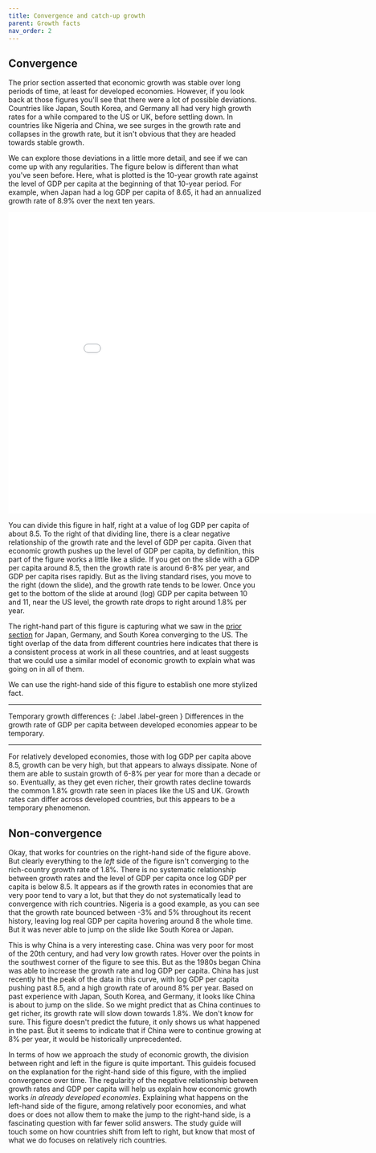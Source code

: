 ```yaml
---
title: Convergence and catch-up growth
parent: Growth facts
nav_order: 2
---
```


## Convergence
The prior section asserted that economic growth was stable over long periods of time, at least for developed economies. However, if you look back at those figures you'll see that there were a lot of possible deviations. Countries like Japan, South Korea, and Germany all had very high growth rates for a while compared to the US or UK, before settling down. In countries like Nigeria and China, we see surges in the growth rate and collapses in the growth rate, but it isn't obvious that they are headed towards stable growth.

We can explore those deviations in a little more detail, and see if we can come up with any regularities. The figure below is different than what you've seen before. Here, what is plotted is the 10-year growth rate against the level of GDP per capita at the beginning of that 10-year period. For example, when Japan had a log GDP per capita of 8.65, it had an annualized growth rate of 8.9% over the next ten years.

<iframe width="900" height="600" frameborder="0" scrolling="no" src="//plotly.com/~dvollrath/9.embed"></iframe>

You can divide this figure in half, right at a value of log GDP per capita of about 8.5. To the right of that dividing line, there is a clear negative relationship of the growth rate and the level of GDP per capita. Given that economic growth pushes up the level of GDP per capita, by definition, this part of the figure works a little like a slide. If you get on the slide with a GDP per capita around 8.5, then the growth rate is around 6-8% per year, and GDP per capita rises rapidly. But as the living standard rises, you move to the right (down the slide), and the growth rate tends to be lower. Once you get to the bottom of the slide at around (log) GDP per capita between 10 and 11, near the US level, the growth rate drops to right around 1.8% per year. 

The right-hand part of this figure is capturing what we saw in the [prior section](http://growthecon.com/StudyGuide/facts/stable.html) for Japan, Germany, and South Korea converging to the US. The tight overlap of the data from different countries here indicates that there is a consistent process at work in all these countries, and at least suggests that we could use a similar model of economic growth to explain what was going on in all of them.

We can use the right-hand side of this figure to establish one more stylized fact. 

___
Temporary growth differences
{: .label .label-green }
Differences in the growth rate of GDP per capita between developed economies appear to be temporary.
___

For relatively developed economies, those with log GDP per capita above 8.5, growth can be very high, but that appears to always dissipate. None of them are able to sustain growth of 6-8% per year for more than a decade or so. Eventually, as they get even richer, their growth rates decline towards the common 1.8% growth rate seen in places like the US and UK. Growth rates can differ across developed countries, but this appears to be a temporary phenomenon.

## Non-convergence
Okay, that works for countries on the right-hand side of the figure above. But clearly everything to the *left* side of the figure isn't converging to the rich-country growth rate of 1.8%. There is no systematic relationship between growth rates and the level of GDP per capita once log GDP per capita is below 8.5. It appears as if the growth rates in economies that are very poor tend to vary a lot, but that they do not systematically lead to convergence with rich countries. Nigeria is a good example, as you can see that the growth rate bounced between -3% and 5% throughout its recent history, leaving log real GDP per capita hovering around 8 the whole time. But it was never able to jump on the slide like South Korea or Japan.

This is why China is a very interesting case. China was very poor for most of the 20th century, and had very low growth rates. Hover over the points in the southwest corner of the figure to see this. But as the 1980s began China was able to increase the growth rate and log GDP per capita. China has just recently hit the peak of the data in this curve, with log GDP per capita pushing past 8.5, and a high growth rate of around 8% per year. Based on past experience with Japan, South Korea, and Germany, it looks like China is about to jump on the slide. So we might predict that as China continues to get richer, its growth rate will slow down towards 1.8%. We don't know for sure. This figure doesn't predict the future, it only shows us what happened in the past. But it seems to indicate that if China were to continue growing at 8% per year, it would be historically unprecedented. 

In terms of how we approach the study of economic growth, the division between right and left in the figure is quite important. This guideis focused on the explanation for the right-hand side of this figure, with the implied convergence over time. The regularity of the negative relationship between growth rates and GDP per capita will help us explain how economic growth works *in already developed economies*. Explaining what happens on the left-hand side of the figure, among relatively poor economies, and what does or does not allow them to make the jump to the right-hand side, is a fascinating question with far fewer solid answers. The study guide will touch some on how countries shift from left to right, but know that most of what we do focuses on relatively rich countries.